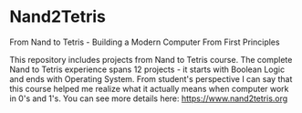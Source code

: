 # Nand2Tetris
 From Nand to Tetris - Building a Modern Computer From First Principles
 
 
This repository includes projects from Nand to Tetris course. The complete Nand to Tetris experience spans 12 projects - it starts with Boolean Logic and ends with Operating System. From student's perspective I can say that this course helped me realize what it actually means when computer work in 0's and 1's. You can see more details here: https://www.nand2tetris.org
